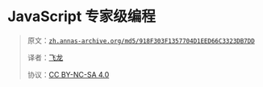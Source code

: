 # JavaScript 专家级编程

> 原文：[`zh.annas-archive.org/md5/918F303F1357704D1EED66C3323DB7DD`](https://zh.annas-archive.org/md5/918F303F1357704D1EED66C3323DB7DD)
> 
> 译者：[飞龙](https://github.com/wizardforcel)
> 
> 协议：[CC BY-NC-SA 4.0](http://creativecommons.org/licenses/by-nc-sa/4.0/)
